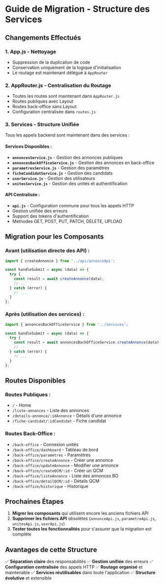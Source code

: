 # Guide de Migration - Structure des Services

## Changements Effectués

### 1. **App.js - Nettoyage**
- Suppression de la duplication de code
- Conservation uniquement de la logique d'initialisation
- Le routage est maintenant délégué à `AppRouter`

### 2. **AppRouter.js - Centralisation du Routage**
- Toutes les routes sont maintenant dans `AppRouter.js`
- Routes publiques avec Layout
- Routes back-office sans Layout
- Configuration centralisée dans `routes.js`

### 3. **Services - Structure Unifiée**
Tous les appels backend sont maintenant dans des services :

#### Services Disponibles :
- **`annoncesService.js`** - Gestion des annonces publiques
- **`annoncesBackOfficeService.js`** - Gestion des annonces en back-office
- **`parametresService.js`** - Gestion des paramètres
- **`ficheCandidatService.js`** - Gestion des candidats
- **`userService.js`** - Gestion des utilisateurs
- **`unitesService.js`** - Gestion des unités et authentification

#### API Centralisée :
- **`api.js`** - Configuration commune pour tous les appels HTTP
- Gestion unifiée des erreurs
- Support des tokens d'authentification
- Méthodes GET, POST, PUT, PATCH, DELETE, UPLOAD

## Migration pour les Composants

### Avant (utilisation directe des API) :
```javascript
import { createAnnonce } from '../api/annonceApi';

const handleSubmit = async (data) => {
  try {
    const result = await createAnnonce(data);
    // ...
  } catch (error) {
    // ...
  }
};
```

### Après (utilisation des services) :
```javascript
import { annoncesBackOfficeService } from '../services';

const handleSubmit = async (data) => {
  try {
    const result = await annoncesBackOfficeService.createAnnonce(data);
    // ...
  } catch (error) {
    // ...
  }
};
```

## Routes Disponibles

### Routes Publiques :
- `/` - Home
- `/liste-annonces` - Liste des annonces
- `/details-annonce/:idAnnonce` - Détails d'une annonce
- `/fiche-candidat/:idCandidat` - Fiche candidat

### Routes Back-Office :
- `/back-office` - Connexion unités
- `/back-office/dashboard` - Tableau de bord
- `/back-office/parametres` - Paramètres
- `/back-office/createAnnonce` - Créer une annonce
- `/back-office/updateAnnonce` - Modifier une annonce
- `/back-office/createQCM/:id` - Créer un QCM
- `/back-office/listeAnnonce` - Liste des annonces BO
- `/back-office/detailQCM/:id` - Détails QCM
- `/back-office/historique` - Historique

## Prochaines Étapes

1. **Migrer les composants** qui utilisent encore les anciens fichiers API
2. **Supprimer les fichiers API** obsolètes (`annonceApi.js`, `parametreApi.js`, `unitesApi.js`, `userApi.js`)
3. **Tester toutes les fonctionnalités** pour s'assurer que la migration est complète

## Avantages de cette Structure

✅ **Séparation claire** des responsabilités
✅ **Gestion unifiée** des erreurs
✅ **Configuration centralisée** des appels HTTP
✅ **Routage organisé** et maintenable
✅ **Services réutilisables** dans toute l'application
✅ **Structure évolutive** et extensible
